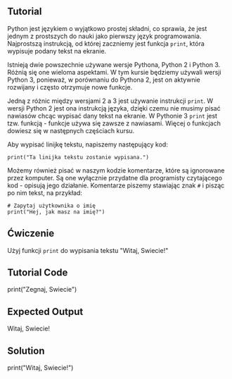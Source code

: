Tutorial
--------

Python jest językiem o wyjątkowo prostej składni, co sprawia, że jest jednym z prostszych do nauki jako pierwszy język programowania. Najprostszą instrukcją, od której zaczniemy jest funkcja `print`, która wypisuje podany tekst na ekranie.

Istnieją dwie powszechnie używane wersje Pythona, Python 2 i Python 3. Różnią się one wieloma aspektami. W tym kursie będziemy używali wersji Python 3, ponieważ, w porównaniu do Pythona 2, jest on aktywnie rozwijany i często otrzymuje nowe funkcje.

Jedną z różnic między wersjami 2 a 3 jest używanie instrukcji `print`. W wersji Python 2 jest ona instrukcją języka, dzięki czemu nie musimy pisać nawiasów chcąc wypisać dany tekst na ekranie. W Pythonie 3 `print` jest tzw. funkcją - funkcje używa się zawsze z nawiasami. Więcej o funkcjach dowiesz się w następnych częściach kursu.

Aby wypisać linijkę tekstu, napiszemy następujący kod:

    print("Ta linijka tekstu zostanie wypisana.")

Możemy również pisać w naszym kodzie komentarze, które są ignorowane przez komputer. Są one wyłącznie przydatne dla programisty czytającego kod - opisują jego działanie. Komentarze piszemy stawiając znak `#` i pisząc po nim tekst, na przykład:

    # Zapytaj użytkownika o imię
    print("Hej, jak masz na imię?")


Ćwiczenie
---------

Użyj funkcji `print` do wypisania tekstu "Witaj, Swiecie!"


Tutorial Code
-------------

print("Zegnaj, Swiecie")


Expected Output
---------------

Witaj, Swiecie!


Solution
--------

print("Witaj, Swiecie!")
